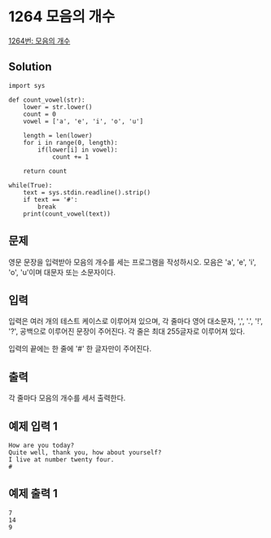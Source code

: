 # 1264 모음의 개수

[1264번: 모음의 개수](https://www.acmicpc.net/problem/1264)

## Solution

    import sys
    
    def count_vowel(str):
        lower = str.lower()
        count = 0
        vowel = ['a', 'e', 'i', 'o', 'u']
        
        length = len(lower)
        for i in range(0, length):
            if(lower[i] in vowel):
                count += 1
    
        return count
    
    while(True):
        text = sys.stdin.readline().strip()
        if text == '#':
            break
        print(count_vowel(text))


## 문제

영문 문장을 입력받아 모음의 개수를 세는 프로그램을 작성하시오. 모음은 'a', 'e', 'i', 'o', 'u'이며 대문자 또는 소문자이다.

## 입력

입력은 여러 개의 테스트 케이스로 이루어져 있으며, 각 줄마다 영어 대소문자, ',', '.', '!', '?', 공백으로 이루어진 문장이 주어진다. 각 줄은 최대 255글자로 이루어져 있다.

입력의 끝에는 한 줄에 '#' 한 글자만이 주어진다.

## 출력

각 줄마다 모음의 개수를 세서 출력한다.

## 예제 입력 1

    How are you today?
    Quite well, thank you, how about yourself?
    I live at number twenty four.
    #

## 예제 출력 1

    7
    14
    9